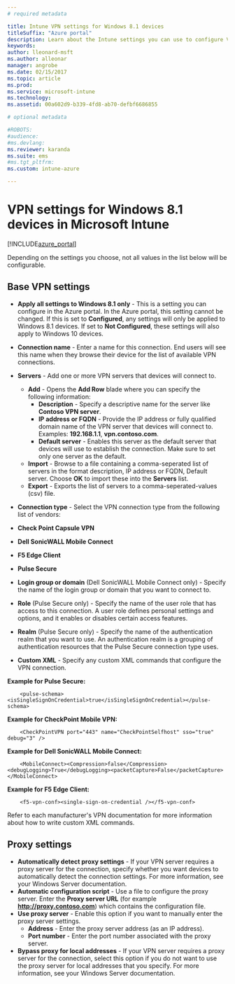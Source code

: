 ```yaml
---
# required metadata

title: Intune VPN settings for Windows 8.1 devicestitleSuffix: "Azure portal"
description: Learn about the Intune settings you can use to configure VPN connections on Windows 8.1 devices."
keywords:
author: lleonard-msft
ms.author: alleonar
manager: angrobe
ms.date: 02/15/2017
ms.topic: article
ms.prod:
ms.service: microsoft-intune
ms.technology:
ms.assetid: 00a602d9-b339-4fd8-ab70-defbf6686855

# optional metadata

#ROBOTS:
#audience:
#ms.devlang:
ms.reviewer: karanda
ms.suite: ems
#ms.tgt_pltfrm:
ms.custom: intune-azure

---
```


# VPN settings for Windows 8.1 devices in Microsoft Intune

[!INCLUDE[azure_portal](./includes/azure_portal.md)]

Depending on the settings you choose, not all values in the list below will be configurable.

## Base VPN settings


- **Apply all settings to Windows 8.1 only** - This is a setting you can configure in the Azure portal. In the Azure portal, this setting cannot be changed. If this is set to **Configured**, any settings will only be applied to Windows 8.1 devices. If set to **Not Configured**, these settings will also apply to Windows 10 devices.
- **Connection name** - Enter a name for this connection. End users will see this name when they browse their device for the list of available VPN connections.
- **Servers** - Add one or more VPN servers that devices will connect to.
	- **Add** - Opens the **Add Row** blade where you can specify the following information:
		- **Description** - Specify a descriptive name for the server like **Contoso VPN server**.
		- **IP address or FQDN** - Provide the IP address or fully qualified domain name of the VPN server that devices will connect to. Examples: **192.168.1.1**, **vpn.contoso.com**.
		- **Default server** - Enables this server as the default server that devices will use to establish the connection. Make sure to set only one server as the default.
	- **Import** - Browse to a file containing a comma-seperated list of servers in the format description, IP address or FQDN, Default server. Choose **OK** to import these into the **Servers** list.
	- **Export** - Exports the list of servers to a comma-seperated-values (csv) file.

- **Connection type** - Select the VPN connection type from the following list of vendors:
- **Check Point Capsule VPN**
- **Dell SonicWALL Mobile Connect**
- **F5 Edge Client**
- **Pulse Secure**

<!--- **Fingerprint** (Check Point Capsule VPN only) - Specify a string (for example, "Contoso Fingerprint Code") that will be used to verify that the VPN server can be trusted. A fingerprint can be sent to the client so it knows to trust any server that presents the same fingerprint when connecting. If the device doesn’t already have the fingerprint, it will prompt the user to trust the VPN server that they are connecting to while showing the fingerprint. (The user manually verifies the fingerprint and chooses **trust** to connect.) --->

- **Login group or domain** (Dell SonicWALL Mobile Connect only) - Specify the name of the login group or domain that you want to connect to.

- **Role** (Pulse Secure only) - Specify the name of the user role that has access to this connection. A user role defines personal settings and options, and it enables or disables certain access features.

- **Realm** (Pulse Secure only) - Specify the name of the authentication realm that you want to use. An authentication realm is a grouping of authentication resources that the Pulse Secure connection type uses.


- **Custom XML** - Specify any custom XML commands that configure the VPN connection.

**Example for Pulse Secure:**

```
	<pulse-schema><isSingleSignOnCredential>true</isSingleSignOnCredential></pulse-schema>

```

**Example for CheckPoint Mobile VPN:**
```
	<CheckPointVPN port="443" name="CheckPointSelfhost" sso="true" debug="3" />

```

**Example for Dell SonicWALL Mobile Connect:**
```
	<MobileConnect><Compression>false</Compression><debugLogging>True</debugLogging><packetCapture>False</packetCapture></MobileConnect>

```

**Example for F5 Edge Client:**

```
	<f5-vpn-conf><single-sign-on-credential /></f5-vpn-conf>

```

Refer to each manufacturer's VPN documentation for more information about how to write custom XML commands.


## Proxy settings

- **Automatically detect proxy settings** - If your VPN server requires a proxy server for the connection, specify whether you want devices to automatically detect the connection settings. For more information, see your Windows Server documentation.
- **Automatic configuration script** - Use a file to configure the proxy server. Enter the **Proxy server URL** (for example **http://proxy.contoso.com**) which contains the configuration file.
- **Use proxy server** - Enable this option if you want to manually enter the proxy server settings.
	- **Address** - Enter the proxy server address (as an IP address).
	- **Port number** - Enter the port number associated with the proxy server.
- **Bypass proxy for local addresses** - If your VPN server requires a proxy server for the connection, select this option if you do not want to use the proxy server for local addresses that you specify. For more information, see your Windows Server documentation.
